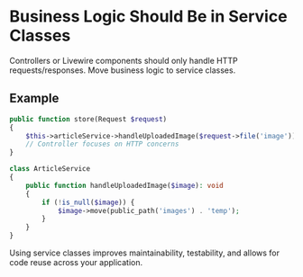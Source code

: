 # Business Logic Should Be in Service Classes

Controllers or Livewire components should only handle HTTP requests/responses. Move business logic to service classes.

## Example

```php
public function store(Request $request)
{
    $this->articleService->handleUploadedImage($request->file('image'));
    // Controller focuses on HTTP concerns
}

class ArticleService
{
    public function handleUploadedImage($image): void
    {
        if (!is_null($image)) {
            $image->move(public_path('images') . 'temp');
        }
    }
}
```

Using service classes improves maintainability, testability, and allows for code reuse across your application.
